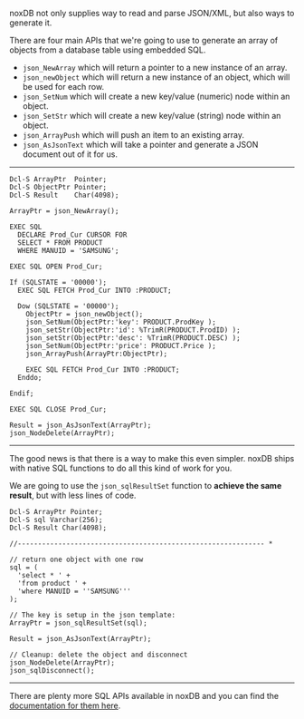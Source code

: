 noxDB not only supplies way to read and parse JSON/XML, but also ways to generate it.

There are four main APIs that we're going to use to generate an array of objects from a database table using embedded SQL.

* `json_NewArray` which will return a pointer to a new instance of an array.
* `json_newObject` which will return a new instance of an object, which will be used for each row.
* `json_SetNum` which will create a new key/value (numeric) node within an object.
* `json_SetStr` which will create a new key/value (string) node within an object.
* `json_ArrayPush` which will push an item to an existing array.
* `json_AsJsonText` which will take a pointer and generate a JSON document out of it for us.

---

```
Dcl-S ArrayPtr  Pointer;
Dcl-S ObjectPtr Pointer;
Dcl-S Result    Char(4098);

ArrayPtr = json_NewArray();

EXEC SQL
  DECLARE Prod_Cur CURSOR FOR
  SELECT * FROM PRODUCT
  WHERE MANUID = 'SAMSUNG';

EXEC SQL OPEN Prod_Cur;

If (SQLSTATE = '00000');
  EXEC SQL FETCH Prod_Cur INTO :PRODUCT;

  Dow (SQLSTATE = '00000');
    ObjectPtr = json_newObject();
    json_SetNum(ObjectPtr:'key': PRODUCT.ProdKey );
    json_setStr(ObjectPtr:'id': %TrimR(PRODUCT.ProdID) );
    json_setStr(ObjectPtr:'desc': %TrimR(PRODUCT.DESC) );
    json_SetNum(ObjectPtr:'price': PRODUCT.Price );
    json_ArrayPush(ArrayPtr:ObjectPtr);

    EXEC SQL FETCH Prod_Cur INTO :PRODUCT;
  Enddo;

Endif;

EXEC SQL CLOSE Prod_Cur;

Result = json_AsJsonText(ArrayPtr);
json_NodeDelete(ArrayPtr);
```

---

The good news is that there is a way to make this even simpler. noxDB ships with native SQL functions to do all this kind of work for you.

We are going to use the `json_sqlResultSet` function to **achieve the same result**, but with less lines of code.

```
Dcl-S ArrayPtr Pointer;  
Dcl-S sql Varchar(256);  
Dcl-S Result Char(4098);  

//------------------------------------------------------------- *

// return one object with one row
sql = (  
  'select * ' +  
  'from product ' +  
  'where MANUID = ''SAMSUNG'''  
);  

// The key is setup in the json template:  
ArrayPtr = json_sqlResultSet(sql);  

Result = json_AsJsonText(ArrayPtr);

// Cleanup: delete the object and disconnect  
json_NodeDelete(ArrayPtr);  
json_sqlDisconnect();
```

---

There are plenty more SQL APIs available in noxDB and you can find the [documentation for them here](https://github.com/sitemule/noxDB/tree/master/examples).

